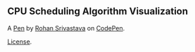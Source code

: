 CPU Scheduling Algorithm Visualization
--------------------------------------


A [Pen](https://codepen.io/rohan-srivastava/pen/YLzaxw) by [Rohan Srivastava](https://codepen.io/rohan-srivastava) on [CodePen](https://codepen.io).

[License](https://codepen.io/rohan-srivastava/pen/YLzaxw/license).